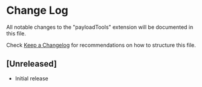 # Change Log

All notable changes to the "payloadTools" extension will be documented in this file.

Check [Keep a Changelog](http://keepachangelog.com/) for recommendations on how to structure this file.

## [Unreleased]

- Initial release